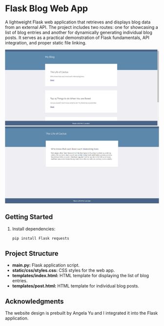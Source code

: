 # Flask Blog Web App

A lightweight Flask web application that retrieves and displays blog data from an external API. The project includes two routes: one for showcasing a list of blog entries and another for dynamically generating individual blog posts. It serves as a practical demonstration of Flask fundamentals, API integration, and proper static file linking.

<img src="./demo-images/home.png" alt="Demo home image"/>
<img src="./demo-images/post.png" alt="Demo home image"/>

## Getting Started

1. Install dependencies:

   ```bash
   pip install Flask requests

## Project Structure
- **main.py:** Flask application script.
- **static/css/styles.css:** CSS styles for the web app.
- **templates/index.html:** HTML template for displaying the list of blog entries.
- **templates/post.html:** HTML template for individual blog posts.

## Acknowledgments
The website design is prebuilt by Angela Yu and I integrated it into the Flask application.
